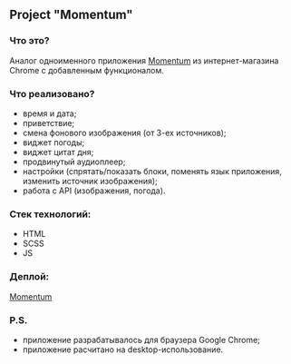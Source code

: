 ## Project "Momentum"
### Что это?
Аналог одноименного приложения [Momentum](https://chrome.google.com/webstore/detail/momentum/laookkfknpbbblfpciffpaejjkokdgca?hl=ru) из интернет-магазина Chrome с добавленным функционалом.
### Что реализовано?
- время и дата;
- приветствие;
- смена фонового изображения (от 3-ех источников);
- виджет погоды;
- виджет цитат дня;
- продвинутый аудиоплеер;
- настройки (спрятать/показать блоки, поменять язык приложения, изменить источник изображения);
- работа с API (изображения, погода). 
### Стек технологий:
- HTML
- SCSS
- JS
### Деплой:
[Momentum](https://freightdh-momentum.netlify.app/) 
### P.S.
- приложение разрабатывалось для браузера Google Chrome;
- приложение расчитано на desktop-использование. 
